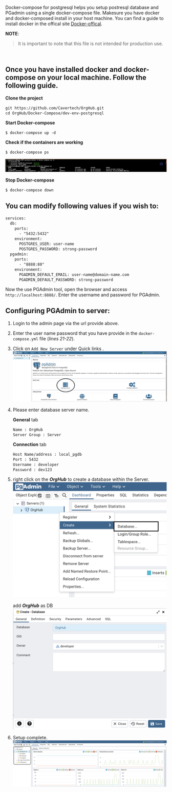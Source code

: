 Docker-compose for postgresql helps you setup postresql database and PGadmin using a single docker-compose file.
Makesure you have docker and docker-composed install in your host machine. You can find a guide to install docker in the offical site [Docker-offical](https://docs.docker.com/get-docker/). 

__NOTE__: 
>It is important to note that this file is not intended for production use.

</br>

Once you have installed docker and docker-compose on your local machine. Follow the following guide. 
---

__Clone the project__ 
```git
git https://github.com/Cavertech/OrgHub.git
cd OrgHub/Docker-Compose/dev-env-postgresql
```
__Start Docker-compose__
```shell
$ docker-compose up -d
```

__Check if the containers are working__
```shell
$ docker-compose ps
```
![Docker-ps](./img/docker-ps.png)

__Stop Docker-compose__

```shell
$ docker-compose down 
```

You can modify following values if you wish to:
--- 
```docker
services:
  db:
    ports:
      - "5432:5432"
    environment:
      POSTGRES_USER: user-name
      POSTGRES_PASSWORD: strong-password
  pgadmin:
    ports:
      - "8888:80"
    environment:
      PGADMIN_DEFAULT_EMAIL: user-name@domain-name.com
      PGADMIN_DEFAULT_PASSWORD: strong-password
```
Now the use PGAdmin tool, open the browser and access ``http://localhost:8888/``. Enter the username and password for PGAdmin.

Configuring PGAdmin to server:
---
1. Login to the admin page via the url provide above. 
2. Enter the user name password that you have provide in the ``docker-compose.yml`` file (_lines 21-22_). 
3. Click on ``Add New Server`` under Quick links .
    ![psadmin](./img/add-server.png)
4. Please enter database server name.

    __General__ tab
    ```
    Name : OrgHub
    Server Group : Server 
    ``` 
    __Connection__ tab
    ```
    Host Name/address : local_pgdb
    Port : 5432
    Username : developer 
    Password : dev123
    ```
5. right click on the ___OrgHub___ to create a database within the Server.
    ![OrgHub-DB](./img/create-db.png)
    
    add ___OrgHub___ as DB
    ![Config-db](./img/config-db.png)

6. Setup complete.
    ![Overview-OrgHub-DB](./img/Overview-Org-Hub-DB.png)
